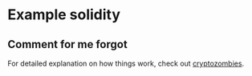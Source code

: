 # Example solidity

## Comment for me forgot


For detailed explanation on how things work, check out [cryptozombies](https://cryptozombies.io/).
